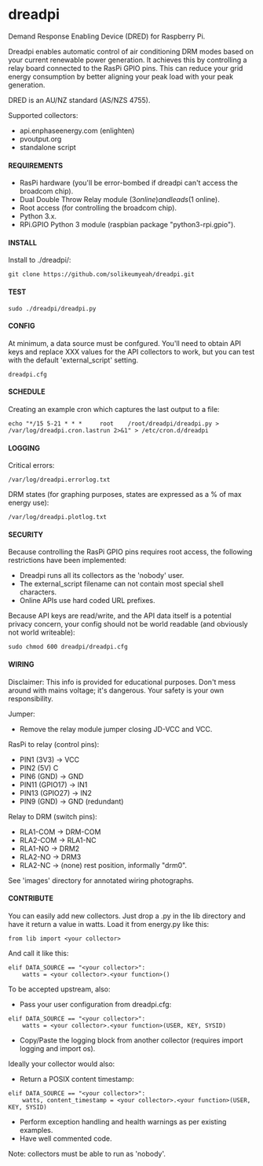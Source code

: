 # dreadpi
Demand Response Enabling Device (DRED) for Raspberry Pi.

Dreadpi enables automatic control of air conditioning DRM modes based on your current renewable power generation.
It achieves this by controlling a relay board connected to the RasPi GPIO pins.
This can reduce your grid energy consumption by better aligning your peak load with your peak generation.

DRED is an AU/NZ standard (AS/NZS 4755).

Supported collectors:
* api.enphaseenergy.com (enlighten)
* pvoutput.org
* standalone script


#### REQUIREMENTS

* RasPi hardware (you'll be error-bombed if dreadpi can't access the broadcom chip).
* Dual Double Throw Relay module ($3 online) and leads ($1 online).
* Root access (for controlling the broadcom chip).
* Python 3.x.
* RPi.GPIO Python 3 module (raspbian package "python3-rpi.gpio").

#### INSTALL

Install to ./dreadpi/:
```
git clone https://github.com/solikeumyeah/dreadpi.git
```

#### TEST
```
sudo ./dreadpi/dreadpi.py
```

#### CONFIG

At minimum, a data source must be confgured. You'll need to obtain API keys and replace XXX values for the API collectors to work, but you can test with the default 'external_script' setting.
```
dreadpi.cfg
```


#### SCHEDULE

Creating an example cron which captures the last output to a file:
```
echo "*/15 5-21 * * *     root    /root/dreadpi/dreadpi.py > /var/log/dreadpi.cron.lastrun 2>&1" > /etc/cron.d/dreadpi
```
 
#### LOGGING

Critical errors:
````
/var/log/dreadpi.errorlog.txt
````
DRM states (for graphing purposes, states are expressed as a % of max energy use):
````
/var/log/dreadpi.plotlog.txt 
````


#### SECURITY

Because controlling the RasPi GPIO pins requires root access, the following restrictions have been implemented:
* Dreadpi runs all its collectors as the 'nobody' user.
* The external_script filename can not contain most special shell characters.
* Online APIs use hard coded URL prefixes.

Because API keys are read/write, and the API data itself is a potential privacy concern, your config should not be world readable (and obviously not world writeable):
````
sudo chmod 600 dreadpi/dreadpi.cfg
````


#### WIRING

Disclaimer: This info is provided for educational purposes. Don't mess around with mains voltage; it's dangerous. Your safety is your own responsibility.

Jumper:
* Remove the relay module jumper closing JD-VCC and VCC.

RasPi to relay (control pins):	
* PIN1 (3V3)		-> VCC
* PIN2 (5V)  		C
* PIN6 (GND)		-> GND
* PIN11 (GPIO17)	-> IN1
* PIN13 (GPIO27)	-> IN2
* PIN9 (GND)		-> GND (redundant)

Relay to DRM (switch pins):
* RLA1-COM		->	DRM-COM
* RLA2-COM		->	RLA1-NC
* RLA1-NO		->	DRM2
* RLA2-NO		->	DRM3
* RLA2-NC 		-> 	(none) rest position, informally "drm0".

See 'images' directory for annotated wiring photographs.


#### CONTRIBUTE

You can easily add new collectors. Just drop a .py in the lib directory and have it return a value in watts.
Load it from energy.py like this:
```
from lib import <your collector>
```
And call it like this:
```
elif DATA_SOURCE == "<your collector>":
    watts = <your collector>.<your function>()
```
To be accepted upstream, also:
* Pass your user configuration from dreadpi.cfg:
```
elif DATA_SOURCE == "<your collector>":
    watts = <your collector>.<your function>(USER, KEY, SYSID)
```
* Copy/Paste the logging block from another collector (requires import logging and import os).

Ideally your collector would also:
* Return a POSIX content timestamp:
```
elif DATA_SOURCE == "<your collector>":
    watts, content_timestamp = <your collector>.<your function>(USER, KEY, SYSID)
```
* Perform exception handling and health warnings as per existing examples.
* Have well commented code.

Note: collectors must be able to run as 'nobody'.

